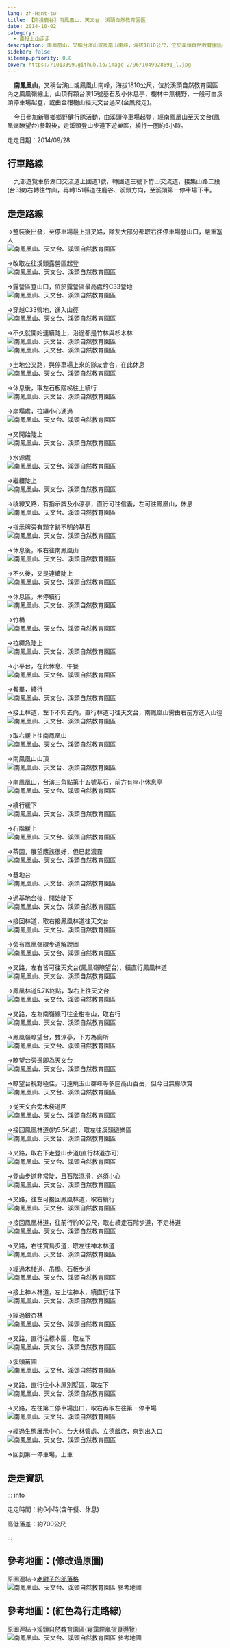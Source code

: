 ```yaml
---
lang: zh-Hant-tw
title: 【南投鹿谷】南鳳凰山、天文台、溪頭自然教育園區
date: 2014-10-02
category: 
  - 南投上山走走
description: 南鳳凰山，又稱台演山或鳳凰山南峰，海拔1810公尺，位於溪頭自然教育園區內之鳳凰嶺線上，山頂有顆台演15號基石及小休息亭，樹林中無視野，一般可由溪頭停車場起登，或由金柑樹山經天文台過來(金鳳縱走)。
sidebar: false
sitemap.priority: 0.8
cover: https://1013399.github.io/image-2/96/1049928691_l.jpg
---
```


    **南鳳凰山**，又稱台演山或鳳凰山南峰，海拔1810公尺，位於溪頭自然教育園區內之鳳凰嶺線上，山頂有顆台演15號基石及小休息亭，樹林中無視野，一般可由溪頭停車場起登，或由金柑樹山經天文台過來(金鳳縱走)。  

    今日參加新豐鄉鄉野健行隊活動，由溪頭停車場起登，經南鳳凰山至天文台(鳳凰嶺瞭望台)參觀後，走溪頭登山步道下遊樂區，繞行一圈約6小時。

<!-- more -->

走走日期：2014/09/28

## 行車路線
    九部遊覽車於湖口交流道上國道1號，轉國道三號下竹山交流道，接集山路二段(台3線)右轉往竹山，再轉151縣道往鹿谷、溪頭方向，至溪頭第一停車場下車。

## 走走路線 
→整裝後出發，至停車場最上排叉路，隊友大部分都取右往停車場登山口，嚴重塞人  
![南鳳凰山、天文台、溪頭自然教育園區](https://1013399.github.io/image-2/96/1049930866_l.jpg)

→改取左往溪頭露營區起登  
![南鳳凰山、天文台、溪頭自然教育園區](https://1013399.github.io/image-2/96/1049929778_l.jpg)

→露營區登山口，位於露營區最高處的C33營地  
![南鳳凰山、天文台、溪頭自然教育園區](https://1013399.github.io/image-2/96/1049929882_l.jpg)

→穿越C33營地，進入山徑  
![南鳳凰山、天文台、溪頭自然教育園區](https://1013399.github.io/image-2/96/1049929780_l.jpg)

→不久就開始連續陡上，沿途都是竹林與杉木林  
![南鳳凰山、天文台、溪頭自然教育園區](https://1013399.github.io/image-2/96/1049926538_l.jpg)  
![南鳳凰山、天文台、溪頭自然教育園區](https://1013399.github.io/image-2/96/1049932157_l.jpg)

→土地公叉路，與停車場上來的隊友會合，在此休息  
![南鳳凰山、天文台、溪頭自然教育園區](https://1013399.github.io/image-2/96/1049930359_l.jpg)

→休息後，取左石板階梯往上續行  
![南鳳凰山、天文台、溪頭自然教育園區](https://1013399.github.io/image-2/96/1049931158_l.jpg)

→崩塌處，拉繩小心通過  
![南鳳凰山、天文台、溪頭自然教育園區](https://1013399.github.io/image-2/96/1049931559_l.jpg)

→又開始陡上  
![南鳳凰山、天文台、溪頭自然教育園區](https://1013399.github.io/image-2/96/1049931959_l.jpg)

→水源處  
![南鳳凰山、天文台、溪頭自然教育園區](https://1013399.github.io/image-2/96/1049931465_l.jpg)

→繼續陡上  
![南鳳凰山、天文台、溪頭自然教育園區](https://1013399.github.io/image-2/96/1049932660_l.jpg)

→稜線叉路，有指示牌及小涼亭，直行可往信義，左可往鳳凰山，休息  
![南鳳凰山、天文台、溪頭自然教育園區](https://1013399.github.io/image-2/96/1049932258_l.jpg)

→指示牌旁有顆字跡不明的基石  
![南鳳凰山、天文台、溪頭自然教育園區](https://1013399.github.io/image-2/96/1049931563_l.jpg)

→休息後，取右往南鳳凰山  
![南鳳凰山、天文台、溪頭自然教育園區](https://1013399.github.io/image-2/96/1049931163_l.jpg)

→不久後，又是連續陡上  
![南鳳凰山、天文台、溪頭自然教育園區](https://1013399.github.io/image-2/96/1049930776_l.jpg)

→休息區，未停續行  
![南鳳凰山、天文台、溪頭自然教育園區](https://1013399.github.io/image-2/96/1049932164_l.jpg)

→竹橋  
![南鳳凰山、天文台、溪頭自然教育園區](https://1013399.github.io/image-2/96/1049931061_l.jpg)

→拉繩急陡上  
![南鳳凰山、天文台、溪頭自然教育園區](https://1013399.github.io/image-2/96/1049931964_l.jpg)

→小平台，在此休息、午餐  
![南鳳凰山、天文台、溪頭自然教育園區](https://1013399.github.io/image-2/96/1049932563_l.jpg)

→餐畢，續行  
![南鳳凰山、天文台、溪頭自然教育園區](https://1013399.github.io/image-2/96/1049932664_l.jpg)

→接上林道，左下不知去向，直行林道可往天文台，南鳳凰山需由右前方進入山徑  
![南鳳凰山、天文台、溪頭自然教育園區](https://1013399.github.io/image-2/96/1049929698_l.jpg)

→取右緩上往南鳳凰山  
![南鳳凰山、天文台、溪頭自然教育園區](https://1013399.github.io/image-2/96/1049931065_l.jpg)

→南鳳凰山山頂  
![南鳳凰山、天文台、溪頭自然教育園區](https://1013399.github.io/image-2/96/1049926412_l.jpg)

→南鳳凰山，台演三角點第十五號基石，前方有座小休息亭  
![南鳳凰山、天文台、溪頭自然教育園區](https://1013399.github.io/image-2/96/1049929699_l.jpg)

→續行緩下  
![南鳳凰山、天文台、溪頭自然教育園區](https://1013399.github.io/image-2/96/1049930962_l.jpg)

→石階緩上  
![南鳳凰山、天文台、溪頭自然教育園區](https://1013399.github.io/image-2/96/1049931066_l.jpg)

→茶園，展望應該很好，但已起濃霧  
![南鳳凰山、天文台、溪頭自然教育園區](https://1013399.github.io/image-2/96/1049932665_l.jpg)

→基地台  
![南鳳凰山、天文台、溪頭自然教育園區](https://1013399.github.io/image-2/96/1049931667_l.jpg)

→過基地台後，開始陡下  
![南鳳凰山、天文台、溪頭自然教育園區](https://1013399.github.io/image-2/96/1049931569_l.jpg)

→接回林道，取右接鳳凰林道往天文台  
![南鳳凰山、天文台、溪頭自然教育園區](https://1013399.github.io/image-2/96/1049928688_l.jpg)

→旁有鳳凰嶺線步道解說圖  
![南鳳凰山、天文台、溪頭自然教育園區](https://1013399.github.io/image-2/96/1049931570_l.jpg)

→叉路，左右皆可往天文台(鳳凰嶺瞭望台)，續直行鳳凰林道  
![南鳳凰山、天文台、溪頭自然教育園區](https://1013399.github.io/image-2/96/1049931571_l.jpg)

→鳳凰林道5.7K終點，取右上往天文台  
![南鳳凰山、天文台、溪頭自然教育園區](https://1013399.github.io/image-2/96/1049930966_l.jpg)

→叉路，左為南嶺線可往金柑樹山，取右行  
![南鳳凰山、天文台、溪頭自然教育園區](https://1013399.github.io/image-2/96/1049929170_l.jpg)

→鳳凰嶺瞭望台，雙涼亭，下方為廁所  
![南鳳凰山、天文台、溪頭自然教育園區](https://1013399.github.io/image-2/96/1049931967_l.jpg)

→瞭望台旁邊即為天文台  
![南鳳凰山、天文台、溪頭自然教育園區](https://1013399.github.io/image-2/96/1049932957_l.jpg)

→瞭望台視野極佳，可遠眺玉山群峰等多座高山百岳，但今日無緣欣賞  
![南鳳凰山、天文台、溪頭自然教育園區](https://1013399.github.io/image-2/96/1049929172_l.jpg)

→從天文台旁木棧道回  
![南鳳凰山、天文台、溪頭自然教育園區](https://1013399.github.io/image-2/96/1049932263_l.jpg)

→接回鳳凰林道(約5.5K處)，取左往溪頭遊樂區  
![南鳳凰山、天文台、溪頭自然教育園區](https://1013399.github.io/image-2/96/1049930780_l.jpg)

→叉路，取右下走登山步道(直行林道亦可)  
![南鳳凰山、天文台、溪頭自然教育園區](https://1013399.github.io/image-2/96/1049932062_l.jpg)

→登山步道非常陡，且石階濕滑，必須小心  
![南鳳凰山、天文台、溪頭自然教育園區](https://1013399.github.io/image-2/96/1049931573_l.jpg)

→叉路，往左可接回鳳凰林道，取右續行  
![南鳳凰山、天文台、溪頭自然教育園區](https://1013399.github.io/image-2/96/1049932670_l.jpg)

→接回鳳凰林道，往前行約10公尺，取右續走石階步道，不走林道  
![南鳳凰山、天文台、溪頭自然教育園區](https://1013399.github.io/image-2/96/1049932063_l.jpg)

→叉路，右往賞鳥步道，取左往神木林道  
![南鳳凰山、天文台、溪頭自然教育園區](https://1013399.github.io/image-2/96/1049928690_l.jpg)

→經過木棧道、吊橋、石板步道  
![南鳳凰山、天文台、溪頭自然教育園區](https://1013399.github.io/image-2/96/1049928691_l.jpg)

→接上神木林道，左上往神木，續直行往下  
![南鳳凰山、天文台、溪頭自然教育園區](https://1013399.github.io/image-2/96/1049927021_l.jpg)

→經過銀杏林  
![南鳳凰山、天文台、溪頭自然教育園區](https://1013399.github.io/image-2/96/1049927960_l.jpg)

→叉路，直行往標本園，取左下  
![南鳳凰山、天文台、溪頭自然教育園區](https://1013399.github.io/image-2/96/1049925624_l.jpg)

→溪頭苗圃  
![南鳳凰山、天文台、溪頭自然教育園區](https://1013399.github.io/image-2/96/1049928697_l.jpg)

→叉路，直行往小木屋別墅區，取左下  
![南鳳凰山、天文台、溪頭自然教育園區](https://1013399.github.io/image-2/96/1049930870_l.jpg)

→叉路，左往第二停車場出口，取右再取左往第一停車場  
![南鳳凰山、天文台、溪頭自然教育園區](https://1013399.github.io/image-2/96/1049928207_l.jpg)

→經過生態展示中心、台大林管處、立德飯店，來到出入口  
![南鳳凰山、天文台、溪頭自然教育園區](https://1013399.github.io/image-2/96/1049933764_l.jpg)

→回到第一停車場，上車

## 走走資訊

::: info

走走時間：約6小時(含午餐、休息)

高低落差：約700公尺

:::

## 參考地圖：(修改過原圖)  
原圖連結→[老尉子的部落格](http://blog.xuite.net/laoweiz/blog/22866750)  
![南鳳凰山、天文台、溪頭自然教育園區 參考地圖](https://1013399.github.io/image-2/96/1049933664_l.jpg)

## 參考地圖：(紅色為行走路線)  
原圖連結→[溪頭自然教育園區(霧靄煙嵐摺頁導覽)](http://www.exfo.ntu.edu.tw/sitou/cht/15download/#03)  
![南鳳凰山、天文台、溪頭自然教育園區 參考地圖](https://1013399.github.io/image-2/96/1049933460_l.jpg)